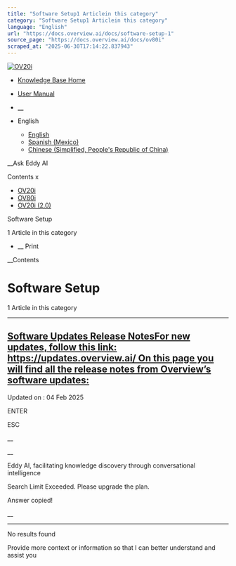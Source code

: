 ```yaml
---
title: "Software Setup1 Articlein this category"
category: "Software Setup1 Articlein this category"
language: "English"
url: "https://docs.overview.ai/docs/software-setup-1"
source_page: "https://docs.overview.ai/docs/ov80i"
scraped_at: "2025-06-30T17:14:22.837943"
---
```


[ ![OV20i](https://cdn.document360.io/logo/863daf20-40fe-49e9-9c91-e3c6cfba55d1/2e22ebf07a24460d8065cff0cb46d3d4-OverviewLogo.png) ](https://www.overview.ai)

  * [Knowledge Base Home](https://docs.overview.ai)
  * [User Manual](https://docs.overview.ai/docs)



  * [ __](/v1/en)
  * English

    * [ English ](/docs/en/software-setup-1 "en")
    * [ Spanish \(Mexico\) ](/docs/es-mx/software-setup-1 "es-mx")
    * [ Chinese \(Simplified, People's Republic of China\) ](/docs/zh-cn/software-setup-1 "zh-cn")




__Ask Eddy AI

Contents x

  * [ OV20i  ](start-here)
  * [ OV80i  ](start-here-1)
  * [ OV20i \(2.0\)  ](faq)



Software Setup

1 Article  in this category




  *  __ Print




 __Contents

# Software Setup

1 Article  in this category

* * *

## [Software Updates Release NotesFor new updates, follow this link: https://updates.overview.ai/ On this page you will find all the release notes from Overview’s software updates:](/docs/ov80i-software-updates-release-notes)

Updated on : 04 Feb 2025

ENTER

ESC

 __

__

Eddy AI, facilitating knowledge discovery through conversational intelligence

Search Limit Exceeded. Please upgrade the plan.

Answer copied\!

__

__ __

No results found

Provide more context or information so that I can better understand and assist you
